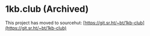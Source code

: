 # 1kb.club (Archived)

This project has moved to sourcehut: [https://git.sr.ht/~bt/1kb-club](https://git.sr.ht/~bt/1kb-club)
